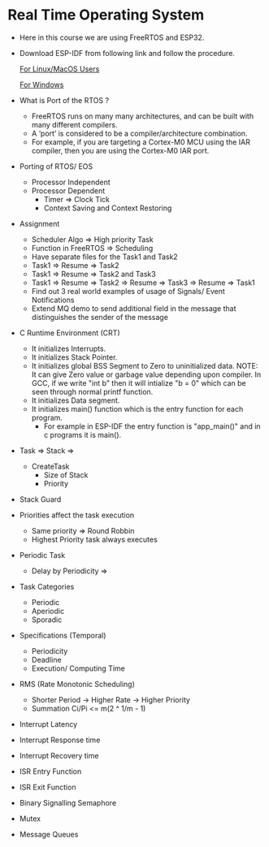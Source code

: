 # Real Time Operating System

- Here in this course we are using FreeRTOS and ESP32.

- Download ESP-IDF from following link and follow the procedure.

  [For Linux/MacOS Users](https://docs.espressif.com/projects/esp-idf/en/latest/esp32/get-started/linux-macos-setup.html)

  [For Windows](https://docs.espressif.com/projects/esp-idf/en/latest/esp32/get-started/windows-setup.html)


- What is Port of the RTOS ?

  - FreeRTOS runs on many many architectures, and can be built with many different compilers. 
  - A ‘port’ is considered to be a compiler/architecture combination.  
  - For example, if you are targeting a Cortex-M0 MCU using the IAR compiler, then you are using the Cortex-M0 IAR port.


- Porting of RTOS/ EOS

  - Processor Independent
  - Processor Dependent
    - Timer => Clock Tick
    - Context Saving and Context Restoring


- Assignment

  - Scheduler Algo => High priority Task
  - Function in FreeRTOS => Scheduling
  - Have separate files for the Task1 and Task2
  - Task1 => Resume => Task2
  - Task1 => Resume => Task2 and Task3
  - Task1 => Resume => Task2 => Resume => Task3 => Resume => Task1
  - Find out 3 real world examples of usage of Signals/ Event Notifications
  - Extend MQ demo to send additional field in the message that distinguishes the sender of the message


- C Runtime Environment (CRT)
  - It initializes Interrupts.
  - It initializes Stack Pointer.
  - It initializes global BSS Segment to Zero to uninitialized data.
    NOTE: It can give Zero value or garbage value depending upon compiler. In GCC, if we write 
    "int b" then it will intialize "b = 0" which can be seen through normal printf function.
  - It initializes Data segment.
  - It initializes main() function which is the entry function for each program. 
    -  For example in ESP-IDF the entry function is "app_main()" and in c programs it is main(). 

- Task => Stack =>

  - CreateTask
    - Size of Stack
    - Priority

- Stack Guard

- Priorities affect the task execution

  - Same priority => Round Robbin
  - Highest Priority task always executes

- Periodic Task

  - Delay by Periodicity =>

- Task Categories

  - Periodic
  - Aperiodic
  - Sporadic

- Specifications (Temporal)

  - Periodicity
  - Deadline
  - Execution/ Computing Time

- RMS (Rate Monotonic Scheduling)

  - Shorter Period -> Higher Rate -> Higher Priority
  - Summation Ci/Pi <= m(2 ^ 1/m - 1)

- Interrupt Latency
- Interrupt Response time
- Interrupt Recovery time

- ISR Entry Function
- ISR Exit Function

- Binary Signalling Semaphore
- Mutex
- Message Queues